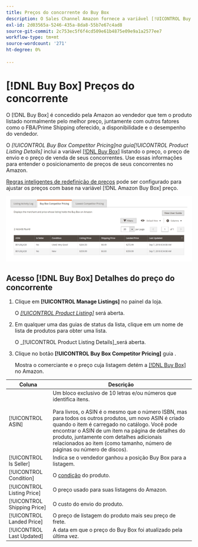 ```yaml
---
title: Preços do concorrente do Buy Box
description: O Sales Channel Amazon fornece a variável [!UICONTROL Buy Box Competitor Pricing] para ajudá-lo a entender o posicionamento de preços de seus concorrentes no Amazon.
exl-id: 2d03565a-5246-435a-8da8-55b7e67c4ad8
source-git-commit: 2c753ec5f6f4cd509e61b4875e09e9a1a2577ee7
workflow-type: tm+mt
source-wordcount: '271'
ht-degree: 0%

---
```


# [!DNL Buy Box] Preços do concorrente

O [!DNL Buy Box] é concedido pela Amazon ao vendedor que tem o produto listado normalmente pelo melhor preço, juntamente com outros fatores como o FBA/Prime Shipping oferecido, a disponibilidade e o desempenho do vendedor.

O _[!UICONTROL Buy Box Competitor Pricing]_na guia_[!UICONTROL Product Listing Details]_ inclui a variável [[!DNL Buy Box]](./buy-box-competitor-pricing.md) listando o preço, o preço de envio e o preço de venda de seus concorrentes. Use essas informações para entender o posicionamento de preços de seus concorrentes no Amazon.

[Regras inteligentes de redefinição de preços](./intelligent-repricing-rules.md) pode ser configurado para ajustar os preços com base na variável [!DNL Amazon Buy Box] preço.

![Detalhes do preço do concorrente do Buy Box](assets/amazon-listing-details-buy-box.png)

## Acesso [!DNL Buy Box] Detalhes do preço do concorrente

1. Clique em **[!UICONTROL Manage Listings]** no painel da loja.

   O [_[!UICONTROL Product Listing]_](./managing-product-listings.md) será aberta.

1. Em qualquer uma das guias de status da lista, clique em um nome de lista de produtos para obter uma lista.

   O _[!UICONTROL Product Listing Details]_será aberta.

1. Clique no botão **[!UICONTROL Buy Box Competitor Pricing]** guia .

   Mostra o comerciante e o preço cuja listagem detém a [[!DNL Buy Box]](./buy-box-competitor-pricing.md) no Amazon.

| Coluna | Descrição |
|--- |--- |
| [!UICONTROL ASIN] | Um bloco exclusivo de 10 letras e/ou números que identifica itens.<br><br>Para livros, o ASIN é o mesmo que o número ISBN, mas para todos os outros produtos, um novo ASIN é criado quando o item é carregado no catálogo. Você pode encontrar o ASIN de um item na página de detalhes do produto, juntamente com detalhes adicionais relacionados ao item (como tamanho, número de páginas ou número de discos). |
| [!UICONTROL Is Seller] | Indica se o vendedor ganhou a posição Buy Box para a listagem. |
| [!UICONTROL Condition] | O [condição](./product-listing-condition.md) do produto. |
| [!UICONTROL Listing Price] | O preço usado para suas listagens do Amazon. |
| [!UICONTROL Shipping Price] | O custo do envio do produto. |
| [!UICONTROL Landed Price] | O preço de listagem do produto mais seu preço de frete. |
| [!UICONTROL Last Updated] | A data em que o preço do Buy Box foi atualizado pela última vez. |
